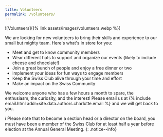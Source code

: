 ```yaml
---
title: Volunteers
permalink: /volunteers/
---
```


![Volunteers]({% link assets/images/volunteers.webp %})

We are looking for new volunteers to bring their skills and experience to our
small but mighty team. Here's what's in store for you:

- Meet and get to know community members
- Wear different hats to support and organize our events (likely to include
  cheese and chocolate!)
- Join a great bunch of people and enjoy a free dinner or two
- Implement your ideas for fun ways to engage members
- Keep the Swiss Club alive through your time and effort
- Make an impact on the Swiss Community

We welcome anyone who has a few hours a month to spare, the enthusiasm, the
curiosity, and the interest! Please email us at {% include email.html
addr=site.data.authors.charlotte.email %} and we will get back to you.

:information_source: Please note that to become a section head or a director on
the board, you must have been a member of the Swiss Club for at least half a
year before election at the Annual General Meeting.
{: .notice--info}
